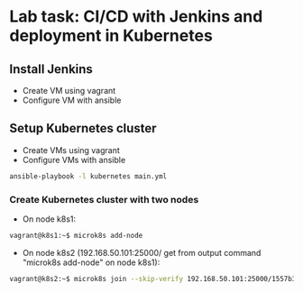 # Lab task: CI/CD with Jenkins and deployment in Kubernetes
## Install Jenkins
* Create VM using vagrant
* Configure VM with ansible
## Setup Kubernetes cluster
* Create VMs using vagrant
* Configure VMs with ansible
```sh
ansible-playbook -l kubernetes main.yml
```
### Create Kubernetes cluster with two nodes
* On node k8s1:
```sh
vagrant@k8s1:~$ microk8s add-node
```
* On node k8s2 (192.168.50.101:25000/<token> get from output command "microk8s add-node" on node k8s1):
```sh
vagrant@k8s2:~$ microk8s join --skip-verify 192.168.50.101:25000/1557b3febe66615a26056898a48e41b6/867c35a86f2e
```
